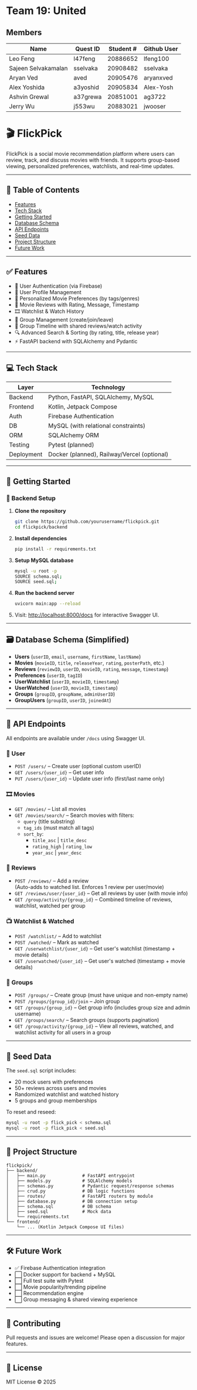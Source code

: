 # Team 19: United

## Members

| Name               | Quest ID   | Student # | Github User   |
|--------------------|------------|-----------|---------------|
| Leo Feng           | l47feng    | 20886652  | lfeng100      |
| Sajeen Selvakamalan| sselvaka   | 20908482  | sselvaka      |
| Aryan Ved          | aved       | 20905476  | aryanxved     |
| Alex Yoshida       | a3yoshid   | 20905834  | Alex-Yosh     |
| Ashvin Grewal      | a37grewa   | 20851001  | ag3722        |
| Jerry Wu           | j553wu     | 20883021  | jwooser       |

# 🎬 FlickPick

FlickPick is a social movie recommendation platform where users can review, track, and discuss movies with friends. It supports group-based viewing, personalized preferences, watchlists, and real-time updates.

---

## 📌 Table of Contents

- [Features](#features)
- [Tech Stack](#tech-stack)
- [Getting Started](#getting-started)
- [Database Schema](#database-schema)
- [API Endpoints](#api-endpoints)
- [Seed Data](#seed-data)
- [Project Structure](#project-structure)
- [Future Work](#future-work)

---

## ✅ Features

- 🔐 User Authentication (via Firebase)
- 👤 User Profile Management
- 🧠 Personalized Movie Preferences (by tags/genres)
- 📝 Movie Reviews with Rating, Message, Timestamp
- 🎞️ Watchlist & Watch History
- 👥 Group Management (create/join/leave)
- 🧵 Group Timeline with shared reviews/watch activity
- 🔍 Advanced Search & Sorting (by rating, title, release year)
- ⚡ FastAPI backend with SQLAlchemy and Pydantic

---

## 💻 Tech Stack

| Layer          | Technology                           |
|----------------|---------------------------------------|
| Backend        | Python, FastAPI, SQLAlchemy, MySQL    |
| Frontend       | Kotlin, Jetpack Compose               |
| Auth           | Firebase Authentication               |
| DB             | MySQL (with relational constraints)   |
| ORM            | SQLAlchemy ORM                        |
| Testing        | Pytest (planned)                      |
| Deployment     | Docker (planned), Railway/Vercel (optional) |

---

## 🚀 Getting Started

### 🔧 Backend Setup

1. **Clone the repository**
   ```bash
   git clone https://github.com/yourusername/flickpick.git
   cd flickpick/backend
   ```

2. **Install dependencies**
   ```bash
   pip install -r requirements.txt
   ```

3. **Setup MySQL database**
   ```bash
   mysql -u root -p
   SOURCE schema.sql;
   SOURCE seed.sql;
   ```

4. **Run the backend server**
   ```bash
   uvicorn main:app --reload
   ```

5. Visit: [http://localhost:8000/docs](http://localhost:8000/docs) for interactive Swagger UI.

---

## 🗃️ Database Schema (Simplified)

- **Users** (`userID`, `email`, `username`, `firstName`, `lastName`)
- **Movies** (`movieID`, `title`, `releaseYear`, `rating`, `posterPath`, etc.)
- **Reviews** (`reviewID`, `userID`, `movieID`, `rating`, `message`, `timestamp`)
- **Preferences** (`userID`, `tagID`)
- **UserWatchlist** (`userID`, `movieID`, `timestamp`)
- **UserWatched** (`userID`, `movieID`, `timestamp`)
- **Groups** (`groupID`, `groupName`, `adminUserID`)
- **GroupUsers** (`groupID`, `userID`, `joinedAt`)

---

## 📡 API Endpoints

All endpoints are available under `/docs` using Swagger UI.

### 🔑 User

- `POST /users/` – Create user (optional custom userID)
- `GET /users/{user_id}` – Get user info
- `PUT /users/{user_id}` – Update user info (first/last name only)

### 🎞️ Movies

- `GET /movies/` – List all movies
- `GET /movies/search/` – Search movies with filters:
  - `query` (title substring)
  - `tag_ids` (must match all tags)
  - `sort_by`: 
    - `title_asc` | `title_desc`  
    - `rating_high` | `rating_low`  
    - `year_asc` | `year_desc`

### 📝 Reviews

- `POST /reviews/` – Add a review  
  (Auto-adds to watched list. Enforces 1 review per user/movie)
- `GET /reviews/user/{user_id}` – Get all reviews by user (with movie info)
- `GET /group/activity/{group_id}` – Combined timeline of reviews, watchlist, watched per group

### 📺 Watchlist & Watched

- `POST /watchlist/` – Add to watchlist
- `POST /watched/` – Mark as watched
- `GET /userwatchlist/{user_id}` – Get user's watchlist (timestamp + movie details)
- `GET /userwatched/{user_id}` – Get user's watched (timestamp + movie details)

### 👥 Groups

- `POST /groups/` – Create group (must have unique and non-empty name)
- `POST /groups/{group_id}/join` – Join group
- `GET /groups/{group_id}` – Get group info (includes group size and admin username)
- `GET /groups/search/` – Search groups (supports pagination)
- `GET /group/activity/{group_id}` – View all reviews, watched, and watchlist activity for all users in a group

---

## 🌱 Seed Data

The `seed.sql` script includes:

- 20 mock users with preferences
- 50+ reviews across users and movies
- Randomized watchlist and watched history
- 5 groups and group memberships

To reset and reseed:

```bash
mysql -u root -p flick_pick < schema.sql
mysql -u root -p flick_pick < seed.sql
```

---

## 📁 Project Structure

```
flickpick/
├── backend/
│   ├── main.py              # FastAPI entrypoint
│   ├── models.py            # SQLAlchemy models
│   ├── schemas.py           # Pydantic request/response schemas
│   ├── crud.py              # DB logic functions
│   ├── routes/              # FastAPI routers by module
│   ├── database.py          # DB connection setup
│   ├── schema.sql           # DB schema
│   ├── seed.sql             # Mock data
│   └── requirements.txt
└── frontend/
    └── ... (Kotlin Jetpack Compose UI files)
```

---

## 🛠 Future Work

- ✅ Firebase Authentication integration
- ⬜ Docker support for backend + MySQL
- ⬜ Full test suite with Pytest
- ⬜ Movie popularity/trending pipeline
- ⬜ Recommendation engine
- ⬜ Group messaging & shared viewing experience

---

## 🤝 Contributing

Pull requests and issues are welcome! Please open a discussion for major features.

---

## 📄 License

MIT License © 2025

